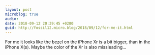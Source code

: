 ```yaml
---
layout: post
microblog: true
audio: 
date: 2018-09-12 20:39:45 +0200
guid: http://fossil12.micro.blog/2018/09/12/for-me-it.html
---
```

For me it looks like the bezel on the iPhone Xr is a bit bigger, than in the iPhone X(s). Maybe the color of the Xr is also missleading...
